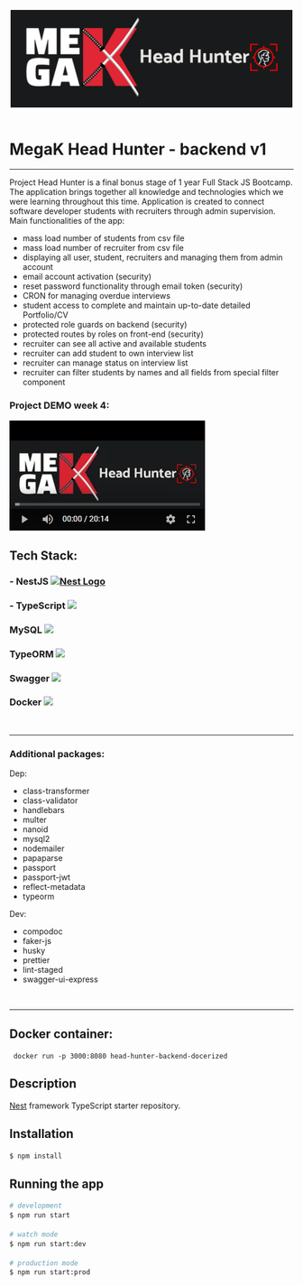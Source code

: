 <div style="display: flex; align-items: center; justify-content: center">
<p align="center">
<img src="assets/readme_logo.png" width="500" alt="Nest Logo" />

</div>

<h1>MegaK Head Hunter - backend v1
 </h1>

---

Project Head Hunter is a final bonus stage of 1 year Full Stack JS Bootcamp.
The application brings together all knowledge and technologies which we were learning throughout this time.
Application is created to connect software developer students with recruiters through admin supervision. Main functionalities of the app:

-  mass load number of students from csv file
-  mass load number of recruiter from csv file
-  displaying all user, student, recruiters and managing them from admin account
-  email account activation (security)
-  reset password functionality through email token (security)
-  CRON for managing overdue interviews
-  student access to complete and maintain up-to-date detailed Portfolio/CV
-  protected role guards on backend (security)
-  protected routes by roles on front-end (security)
-  recruiter can see all active and available students
-  recruiter can add student to own interview list
-  recruiter can manage status on interview list
-  recruiter can filter students by names and all fields from special filter component

### Project DEMO week 4:

[![IMAGE ALT TEXT HERE](https://raw.githubusercontent.com/Fremen1990/head-hunter-frontend/develop/public/assets/demo_2.png)](https://youtu.be/TStajdI8jhw)

## Tech Stack:

### - NestJS <a href="http://nestjs.com/" target="blank"><img src="https://nestjs.com/img/logo-small.svg" width="25" alt="Nest Logo" /></a>

### - TypeScript <img src="https://www.devthomas.pl/static/media/typescript.3de182d2.svg" width="25" />

### MySQL <img src="https://thepiguy.altervista.org/wp-content/uploads/2017/06/mysql-logo.jpg" width="50" />

### TypeORM <img src="https://avatars.githubusercontent.com/u/20165699?s=200&v=4" width="25" />

### Swagger <img src="https://www.scottbrady91.com/img/logos/swagger-banner.png" width="50" />

### Docker <img src="https://uncommonsolutions.com/wp-content/uploads/2018/12/Microsoft-Docker-logo.png" width="50" />

<br/>

---

### Additional packages:

Dep:

-  class-transformer
-  class-validator
-  handlebars
-  multer
-  nanoid
-  mysql2
-  nodemailer
-  papaparse
-  passport
-  passport-jwt
-  reflect-metadata
-  typeorm

Dev:

-  compodoc
-  faker-js
-  husky
-  prettier
-  lint-staged
-  swagger-ui-express

<br/>

---

## Docker container:

` docker run -p 3000:8080 head-hunter-backend-docerized`

## Description

[Nest](https://github.com/nestjs/nest) framework TypeScript starter repository.

## Installation

```bash
$ npm install
```

## Running the app

```bash
# development
$ npm run start

# watch mode
$ npm run start:dev

# production mode
$ npm run start:prod
```
